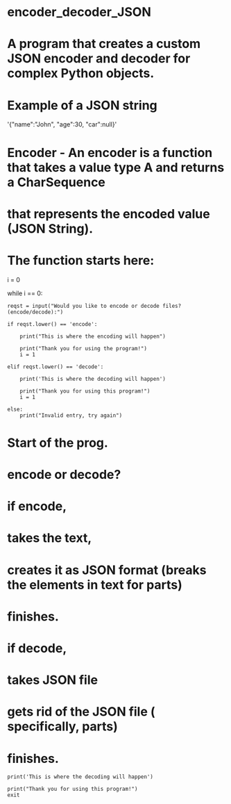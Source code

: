 # encoder_decoder_JSON
# A program that creates a custom JSON encoder and decoder for complex Python objects.

# Example of a JSON string
'{"name":"John", "age":30, "car":null}'

# Encoder - An encoder is a function that takes a value type A and returns a CharSequence
# that represents the encoded value (JSON String).

# The function starts here:

i = 0

while i == 0:

    reqst = input("Would you like to encode or decode files? (encode/decode):")

    if reqst.lower() == 'encode':
    
        print("This is where the encoding will happen")

        print("Thank you for using the program!")
        i = 1

    elif reqst.lower() == 'decode':

        print('This is where the decoding will happen')

        print("Thank you for using this program!")
        i = 1

    else:
        print("Invalid entry, try again")




# Start of the prog.
# encode or decode?
# if encode,
# takes the text,
# creates it as JSON format (breaks the elements in text for parts)
# finishes.
# if decode,
# takes JSON file
# gets rid of the JSON file ( specifically, parts)
# finishes.
    print('This is where the decoding will happen')

    print("Thank you for using this program!")
    exit

       

